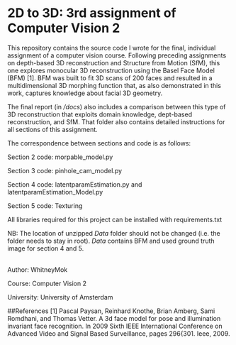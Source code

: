 # 2D to 3D: 3rd assignment of Computer Vision 2 

This repository contains the source code I wrote for the final, individual assignment of a computer vision course. Following preceding assignments on depth-based 3D reconstruction and Structure from Motion (SfM), this one explores monocular 3D reconstruction using the Basel Face Model (BFM) [1]. BFM was built to fit 3D scans of 200 faces and resulted in a multidimensional 3D morphing function that, as also demonstrated in this work, captures knowledge about facial 3D geometry.

The final report (in */docs*) also includes a comparison between this type of 3D reconstruction that exploits domain knowledge, dept-based reconstruction, and SfM. 
That folder also contains detailed instructions for all sections of this assignment.  

The correspondence between sections and code is as follows:  

Section 2 code: morpable_model.py

Section 3 code: pinhole_cam_model.py

Section 4 code: latentparamEstimation.py and latentparamEstimation_Model.py

Section 5 code: Texturing


All libraries required for this project can be installed with requirements.txt

NB: The location of unzipped *Data* folder should not be changed (i.e. the folder needs to stay in root). *Data* contains BFM and used ground truth image for section 4 and 5.

\
Author: WhitneyMok

Course: Computer Vision 2

University: University of Amsterdam



##References
[1] Pascal Paysan, Reinhard Knothe, Brian Amberg, Sami Romdhani, and Thomas Vetter. A 3d face model
for pose and illumination invariant face recognition. In 2009 Sixth IEEE International Conference on
Advanced Video and Signal Based Surveillance, pages 296{301. Ieee, 2009.